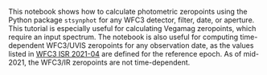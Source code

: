 This notebook shows how to calculate photometric zeropoints using the Python package `stsynphot` for any WFC3 detector, filter, date, or aperture. This tutorial is especially useful for calculating Vegamag zeropoints, which require an input spectrum. The notebook is also useful for computing time-dependent WFC3/UVIS zeropoints for any observation date, as the values listed in [WFC3 ISR 2021-04](https://www.stsci.edu/files/live/sites/www/files/home/hst/instrumentation/wfc3/documentation/instrument-science-reports-isrs/_documents/2021/WFC3_ISR_2021-04.pdf) are defined for the reference epoch. As of mid-2021, the WFC3/IR zeropoints are not time-dependent.
